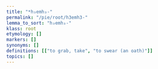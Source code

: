 ```yaml
---
title: "*h₃emh₃-"
permalink: "/pie/root/h3emh3-"
lemma_to_sort: "h₃emh₃-"
klass: root
etymology: []
markers: []
synonyms: []
definitions: [["to grab, take", "to swear (an oath)"]]
topics: []
---
```

